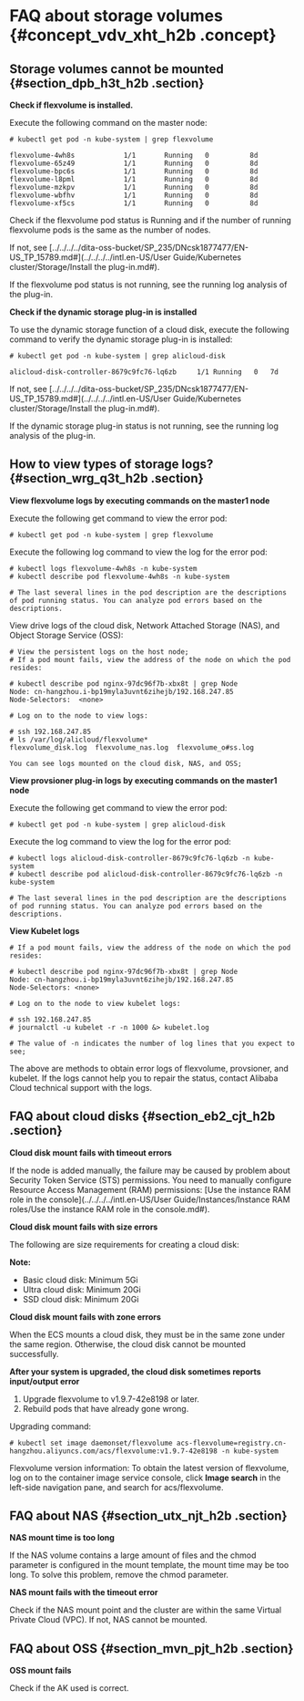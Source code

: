 # FAQ about storage volumes {#concept_vdv_xht_h2b .concept}

## Storage volumes cannot be mounted {#section_dpb_h3t_h2b .section}

**Check if flexvolume is installed.**

Execute the following command on the master node:

```
# kubectl get pod -n kube-system | grep flexvolume

flexvolume-4wh8s            1/1       Running   0          8d
flexvolume-65z49            1/1       Running   0          8d
flexvolume-bpc6s            1/1       Running   0          8d
flexvolume-l8pml            1/1       Running   0          8d
flexvolume-mzkpv            1/1       Running   0          8d
flexvolume-wbfhv            1/1       Running   0          8d
flexvolume-xf5cs            1/1       Running   0          8d

```

Check if the flexvolume pod status is Running and if the number of running flexvolume pods is the same as the number of nodes.

If not, see [../../../../dita-oss-bucket/SP\_235/DNcsk1877477/EN-US\_TP\_15789.md\#](../../../../intl.en-US/User Guide/Kubernetes cluster/Storage/Install the plug-in.md#).

If the flexvolume pod status is not running, see the running log analysis of the plug-in.

**Check if the dynamic storage plug-in is installed**

To use the dynamic storage function of a cloud disk, execute the following command to verify the dynamic storage plug-in is installed:

```
# kubectl get pod -n kube-system | grep alicloud-disk

alicloud-disk-controller-8679c9fc76-lq6zb     1/1 Running   0   7d

```

If not, see [../../../../dita-oss-bucket/SP\_235/DNcsk1877477/EN-US\_TP\_15789.md\#](../../../../intl.en-US/User Guide/Kubernetes cluster/Storage/Install the plug-in.md#).

If the dynamic storage plug-in status is not running, see the running log analysis of the plug-in.

## How to view types of storage logs? {#section_wrg_q3t_h2b .section}

**View flexvolume logs by executing commands on the master1 node**

Execute the following get command to view the error pod:

```
# kubectl get pod -n kube-system | grep flexvolume
```

Execute the following log command to view the log for the error pod:

```
# kubectl logs flexvolume-4wh8s -n kube-system
# kubectl describe pod flexvolume-4wh8s -n kube-system

# The last several lines in the pod description are the descriptions of pod running status. You can analyze pod errors based on the descriptions.
```

View drive logs of the cloud disk, Network Attached Storage \(NAS\), and Object Storage Service \(OSS\):

```
# View the persistent logs on the host node;
# If a pod mount fails, view the address of the node on which the pod resides:

# kubectl describe pod nginx-97dc96f7b-xbx8t | grep Node
Node: cn-hangzhou.i-bp19myla3uvnt6zihejb/192.168.247.85
Node-Selectors:  <none>

# Log on to the node to view logs:

# ssh 192.168.247.85
# ls /var/log/alicloud/flexvolume*
flexvolume_disk.log  flexvolume_nas.log  flexvolume_o#ss.log

You can see logs mounted on the cloud disk, NAS, and OSS;
```

**View provsioner plug-in logs by executing commands on the master1 node**

Execute the following get command to view the error pod:

```
# kubectl get pod -n kube-system | grep alicloud-disk
```

Execute the log command to view the log for the error pod:

```
# kubectl logs alicloud-disk-controller-8679c9fc76-lq6zb -n kube-system
# kubectl describe pod alicloud-disk-controller-8679c9fc76-lq6zb -n kube-system

# The last several lines in the pod description are the descriptions of pod running status. You can analyze pod errors based on the descriptions.
```

**View Kubelet logs**

```
# If a pod mount fails, view the address of the node on which the pod resides:

# kubectl describe pod nginx-97dc96f7b-xbx8t | grep Node
Node: cn-hangzhou.i-bp19myla3uvnt6zihejb/192.168.247.85
Node-Selectors: <none>

# Log on to the node to view kubelet logs:

# ssh 192.168.247.85
# journalctl -u kubelet -r -n 1000 &> kubelet.log

# The value of -n indicates the number of log lines that you expect to see;

```

The above are methods to obtain error logs of flexvolume, provsioner, and kubelet. If the logs cannot help you to repair the status, contact Alibaba Cloud technical support with the logs.

## FAQ about cloud disks {#section_eb2_cjt_h2b .section}

**Cloud disk mount fails with timeout errors**

If the node is added manually, the failure may be caused by problem about Security Token Service \(STS\) permissions. You need to manually configure Resource Access Management \(RAM\) permissions: [Use the instance RAM role in the console](../../../../intl.en-US/User Guide/Instances/Instance RAM roles/Use the instance RAM role in the console.md#).

**Cloud disk mount fails with size errors**

The following are size requirements for creating a cloud disk:

**Note:** 

-   Basic cloud disk: Minimum 5Gi
-   Ultra cloud disk: Minimum 20Gi
-   SSD cloud disk: Minimum 20Gi

**Cloud disk mount fails with zone errors**

When the ECS mounts a cloud disk, they must be in the same zone under the same region. Otherwise, the cloud disk cannot be mounted successfully.

**After your system is upgraded, the cloud disk sometimes reports input/output error**

1.  Upgrade flexvolume to v1.9.7-42e8198 or later.
2.  Rebuild pods that have already gone wrong.

Upgrading command:

```
# kubectl set image daemonset/flexvolume acs-flexvolume=registry.cn-hangzhou.aliyuncs.com/acs/flexvolume:v1.9.7-42e8198 -n kube-system
```

Flexvolume version information: To obtain the latest version of flexvolume, log on to the container image service console, click **Image search** in the left-side navigation pane, and search for acs/flexvolume.

## FAQ about NAS {#section_utx_njt_h2b .section}

**NAS mount time is too long**

If the NAS volume contains a large amount of files and the chmod parameter is configured in the mount template, the mount time may be too long. To solve this problem, remove the chmod parameter.

**NAS mount fails with the timeout error**

Check if the NAS mount point and the cluster are within the same Virtual Private Cloud \(VPC\). If not, NAS cannot be mounted.

## FAQ about OSS {#section_mvn_pjt_h2b .section}

**OSS mount fails**

Check if the AK used is correct.

